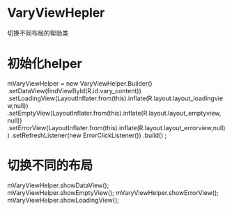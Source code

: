 # VaryViewHepler
切换不同布局的帮助类

# 初始化helper
mVaryViewHelper = new VaryViewHelper.Builder()
                .setDataView(findViewById(R.id.vary_content))
                .setLoadingView(LayoutInflater.from(this).inflate(R.layout.layout_loadingview,null))
                .setEmptyView(LayoutInflater.from(this).inflate(R.layout.layout_emptyview, null))
                .setErrorView(LayoutInflater.from(this).inflate(R.layout.layout_errorview,null))
                .setRefreshListener(new ErrorClickListener())
                .build() ;
# 切换不同的布局
mVaryViewHelper.showDataView();                
mVaryViewHelper.showEmptyView();
mVaryViewHelper.showErrorView();
mVaryViewHelper.showLoadingView();
